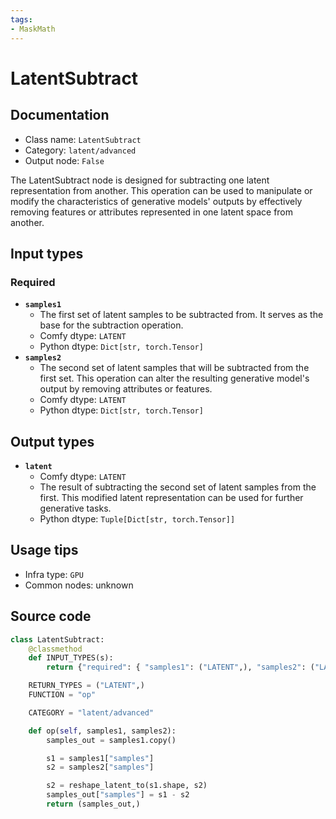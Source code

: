 ```yaml
---
tags:
- MaskMath
---
```


# LatentSubtract
## Documentation
- Class name: `LatentSubtract`
- Category: `latent/advanced`
- Output node: `False`

The LatentSubtract node is designed for subtracting one latent representation from another. This operation can be used to manipulate or modify the characteristics of generative models' outputs by effectively removing features or attributes represented in one latent space from another.
## Input types
### Required
- **`samples1`**
    - The first set of latent samples to be subtracted from. It serves as the base for the subtraction operation.
    - Comfy dtype: `LATENT`
    - Python dtype: `Dict[str, torch.Tensor]`
- **`samples2`**
    - The second set of latent samples that will be subtracted from the first set. This operation can alter the resulting generative model's output by removing attributes or features.
    - Comfy dtype: `LATENT`
    - Python dtype: `Dict[str, torch.Tensor]`
## Output types
- **`latent`**
    - Comfy dtype: `LATENT`
    - The result of subtracting the second set of latent samples from the first. This modified latent representation can be used for further generative tasks.
    - Python dtype: `Tuple[Dict[str, torch.Tensor]]`
## Usage tips
- Infra type: `GPU`
- Common nodes: unknown


## Source code
```python
class LatentSubtract:
    @classmethod
    def INPUT_TYPES(s):
        return {"required": { "samples1": ("LATENT",), "samples2": ("LATENT",)}}

    RETURN_TYPES = ("LATENT",)
    FUNCTION = "op"

    CATEGORY = "latent/advanced"

    def op(self, samples1, samples2):
        samples_out = samples1.copy()

        s1 = samples1["samples"]
        s2 = samples2["samples"]

        s2 = reshape_latent_to(s1.shape, s2)
        samples_out["samples"] = s1 - s2
        return (samples_out,)

```
